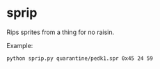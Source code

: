 sprip
=====

Rips sprites from a thing for no raisin.

Example:

    python sprip.py quarantine/pedk1.spr 0x45 24 59
